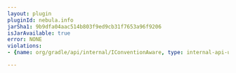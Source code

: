 ```yaml
---
layout: plugin
pluginId: nebula.info
jarSha1: 9b9dfa04aac514b803f9ed9cb31f7653a96f9206
isJarAvailable: true
error: NONE
violations:
- {name: org/gradle/api/internal/IConventionAware, type: internal-api-usage}

---
```

